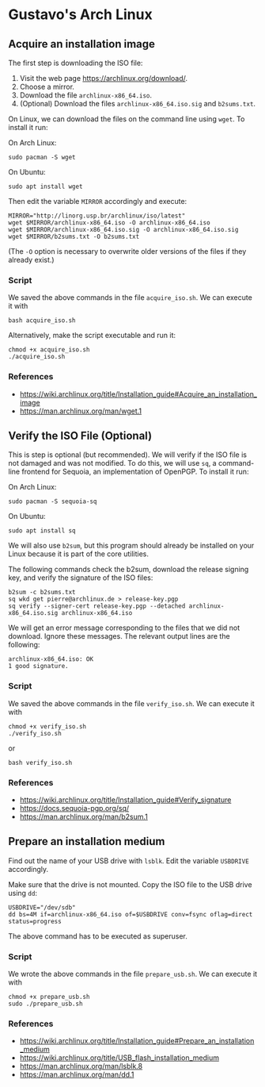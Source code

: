 # Gustavo's Arch Linux

## Acquire an installation image

The first step is downloading the ISO file:

1. Visit the web page <https://archlinux.org/download/>.
2. Choose a mirror.
3. Download the file `archlinux-x86_64.iso`.
4. (Optional) Download the files `archlinux-x86_64.iso.sig` and `b2sums.txt`.

On Linux, we can download the files on the command line using `wget`. To install it run:

On Arch Linux:

    sudo pacman -S wget

On Ubuntu:

    sudo apt install wget

Then edit the variable `MIRROR` accordingly and execute:

    MIRROR="http://linorg.usp.br/archlinux/iso/latest"
    wget $MIRROR/archlinux-x86_64.iso -O archlinux-x86_64.iso
    wget $MIRROR/archlinux-x86_64.iso.sig -O archlinux-x86_64.iso.sig
    wget $MIRROR/b2sums.txt -O b2sums.txt

(The `-O` option is necessary to overwrite older versions of the files if they already exist.)

### Script

We saved the above commands in the file `acquire_iso.sh`. We can execute it with

    bash acquire_iso.sh

Alternatively, make the script executable and run it:

    chmod +x acquire_iso.sh
    ./acquire_iso.sh

### References

- <https://wiki.archlinux.org/title/Installation_guide#Acquire_an_installation_image>
- <https://man.archlinux.org/man/wget.1>

## Verify the ISO File (Optional)

This is step is optional (but recommended). We will verify if the ISO file is not damaged and was not modified. To do this, we will use `sq`, a command-line frontend for Sequoia, an implementation of OpenPGP. To install it run:

On Arch Linux:

    sudo pacman -S sequoia-sq

On Ubuntu:

    sudo apt install sq

We will also use `b2sum`, but this program should already be installed on your Linux because it is part of the core utilities.

The following commands check the b2sum, download the release signing key, and verify the signature of the ISO files:

    b2sum -c b2sums.txt
    sq wkd get pierre@archlinux.de > release-key.pgp
    sq verify --signer-cert release-key.pgp --detached archlinux-x86_64.iso.sig archlinux-x86_64.iso

We will get an error message corresponding to the files that we did not download. Ignore these messages. The relevant output lines are the following:

    archlinux-x86_64.iso: OK
    1 good signature.

### Script

We saved the above commands in the file `verify_iso.sh`. We can execute it with

    chmod +x verify_iso.sh
    ./verify_iso.sh

or

    bash verify_iso.sh

### References

- <https://wiki.archlinux.org/title/Installation_guide#Verify_signature>
- <https://docs.sequoia-pgp.org/sq/>
- <https://man.archlinux.org/man/b2sum.1>

## Prepare an installation medium

Find out the name of your USB drive with `lsblk`. Edit the variable `USBDRIVE` accordingly.

Make sure that the drive is not mounted.
Copy the ISO file to the USB drive using `dd`:

    USBDRIVE="/dev/sdb"
    dd bs=4M if=archlinux-x86_64.iso of=$USBDRIVE conv=fsync oflag=direct status=progress

The above command has to be executed as superuser.

### Script

We wrote the above commands in the file `prepare_usb.sh`. We can execute it with

    chmod +x prepare_usb.sh
    sudo ./prepare_usb.sh

### References

- <https://wiki.archlinux.org/title/Installation_guide#Prepare_an_installation_medium>
- <https://wiki.archlinux.org/title/USB_flash_installation_medium>
- <https://man.archlinux.org/man/lsblk.8>
- <https://man.archlinux.org/man/dd.1>